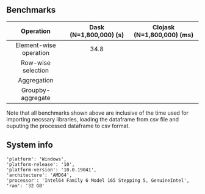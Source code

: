 ## Benchmarks

| Operation | Dask (N=1,800,000) (s) | Clojask (N=1,800,000) (ms) |
| :---:   | :-: | :-: |
| Element-wise operation | 34.8 |  |
| Row-wise selection |  |  |
| Aggregation |  |  |
| Groupby-aggregate |  |  |

Note that all benchmarks shown above are inclusive of the time used for importing necssary libraries, loading the dataframe from csv file and ouputing the processed dataframe to csv format.


## System info
```
'platform': 'Windows',
'platform-release': '10',
'platform-version': '10.0.19041',
'architecture': 'AMD64',
'processor': 'Intel64 Family 6 Model 165 Stepping 5, GenuineIntel',
'ram': '32 GB'
```
